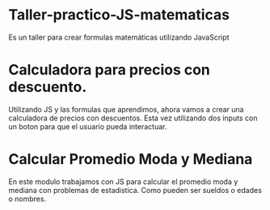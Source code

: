 # Taller-practico-JS-matematicas
Es un taller para crear formulas matemáticas utilizando JavaScript

# Calculadora para precios con descuento.
Utilizando JS y las formulas que aprendimos, ahora vamos a crear una calculadora de precios con descuentos.
Esta vez utilizando dos inputs con un boton para que el usuario pueda interactuar.

# Calcular Promedio Moda y Mediana
En este modulo trabajamos con JS para calcular el promedio moda y mediana con problemas de estadistica.
Como pueden ser sueldos o edades o nombres.
